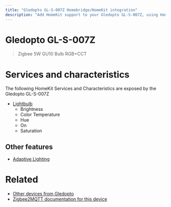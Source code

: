 ```yaml
---
title: "Gledopto GL-S-007Z Homebridge/HomeKit integration"
description: "Add HomeKit support to your Gledopto GL-S-007Z, using Homebridge, Zigbee2MQTT and homebridge-z2m."
---
```

<!---
This file has been GENERATED using src/docgen/docgen.ts
DO NOT EDIT THIS FILE MANUALLY!
-->
# Gledopto GL-S-007Z
> Zigbee 5W GU10 Bulb RGB+CCT


# Services and characteristics
The following HomeKit Services and Characteristics are exposed by
the Gledopto GL-S-007Z

* [Lightbulb](../../light.md)
  * Brightness
  * Color Temperature
  * Hue
  * On
  * Saturation

## Other features
* [Adaptive Lighting](../../light.md)

# Related
* [Other devices from Gledopto](../index.md#gledopto)
* [Zigbee2MQTT documentation for this device](https://www.zigbee2mqtt.io/devices/GL-S-007Z.html)